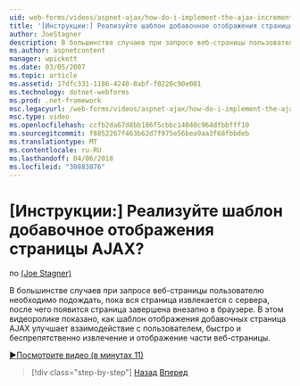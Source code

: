 ```yaml
---
uid: web-forms/videos/aspnet-ajax/how-do-i-implement-the-ajax-incremental-page-display-pattern
title: '[Инструкции:] Реализуйте шаблон добавочное отображения страницы AJAX? | Документы Майкрософт'
author: JoeStagner
description: В большинстве случаев при запросе веб-страницы пользователя необходимо дождаться завершения всей страницы извлекаются с сервера, после чего страницы отображается sudde...
ms.author: aspnetcontent
manager: wpickett
ms.date: 03/05/2007
ms.topic: article
ms.assetid: 17dfc331-1186-4240-8abf-f0220c90e081
ms.technology: dotnet-webforms
ms.prod: .net-framework
msc.legacyurl: /web-forms/videos/aspnet-ajax/how-do-i-implement-the-ajax-incremental-page-display-pattern
msc.type: video
ms.openlocfilehash: ccfb2da67d8bb186f5cbbc14040c964dfbbfff10
ms.sourcegitcommit: f8852267f463b62d7f975e56bea9aa3f68fbbdeb
ms.translationtype: MT
ms.contentlocale: ru-RU
ms.lasthandoff: 04/06/2018
ms.locfileid: "30883876"
---
```

<a name="how-do-i-implement-the-ajax-incremental-page-display-pattern"></a>[Инструкции:] Реализуйте шаблон добавочное отображения страницы AJAX?
====================
по [(Joe Stagner)](https://github.com/JoeStagner)

В большинстве случаев при запросе веб-страницы пользователю необходимо подождать, пока вся страница извлекается с сервера, после чего появится страница завершена внезапно в браузере. В этом видеоролике показано, как шаблон отображения добавочных страница AJAX улучшает взаимодействие с пользователем, быстро и беспрепятственно извлечение и отображение части веб-страницы.

[&#9654;Посмотрите видео (в минутах 11)](https://channel9.msdn.com/Blogs/ASP-NET-Site-Videos/how-do-i-implement-the-ajax-incremental-page-display-pattern)

> [!div class="step-by-step"]
> [Назад](how-do-i-implement-the-ajax-paging-pattern.md)
> [Вперед](how-do-i-implement-the-incremental-page-display-pattern-using-http-get-and-post.md)
